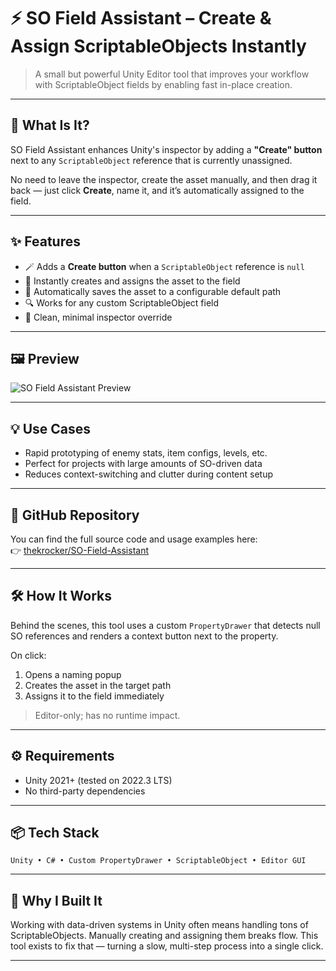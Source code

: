 # ⚡ SO Field Assistant – Create & Assign ScriptableObjects Instantly

> A small but powerful Unity Editor tool that improves your workflow with ScriptableObject fields by enabling fast in-place creation.

---

## 🎯 What Is It?

SO Field Assistant enhances Unity's inspector by adding a **"Create" button** next to any `ScriptableObject` reference that is currently unassigned.

No need to leave the inspector, create the asset manually, and then drag it back — just click **Create**, name it, and it’s automatically assigned to the field.

---

## ✨ Features

- 🪄 Adds a **Create button** when a `ScriptableObject` reference is `null`
- 🔄 Instantly creates and assigns the asset to the field
- 📁 Automatically saves the asset to a configurable default path
- 🔍 Works for any custom ScriptableObject field
- 🧼 Clean, minimal inspector override

---

## 🖼️ Preview

![SO Field Assistant Preview](media/dev-hub/so-field-assistant-preview.png)

---

## 💡 Use Cases

- Rapid prototyping of enemy stats, item configs, levels, etc.
- Perfect for projects with large amounts of SO-driven data
- Reduces context-switching and clutter during content setup

---

## 🔗 GitHub Repository

You can find the full source code and usage examples here:  
👉 [thekrocker/SO-Field-Assistant](https://github.com/thekrocker/SO-Field-Assistant)

---

## 🛠️ How It Works

Behind the scenes, this tool uses a custom `PropertyDrawer` that detects null SO references and renders a context button next to the property.

On click:
1. Opens a naming popup
2. Creates the asset in the target path
3. Assigns it to the field immediately

> Editor-only; has no runtime impact.

---

## ⚙️ Requirements

- Unity 2021+ (tested on 2022.3 LTS)
- No third-party dependencies

---

## 📦 Tech Stack

`Unity • C# • Custom PropertyDrawer • ScriptableObject • Editor GUI`

---

## 🧠 Why I Built It

Working with data-driven systems in Unity often means handling tons of ScriptableObjects. Manually creating and assigning them breaks flow. This tool exists to fix that — turning a slow, multi-step process into a single click.

---
